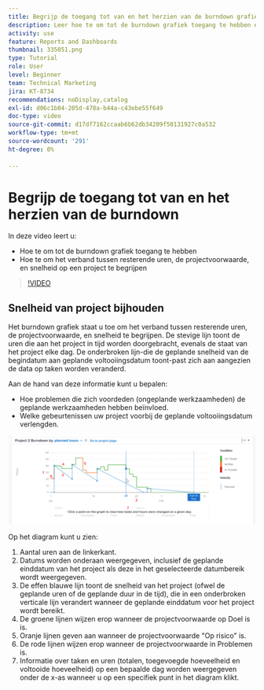 ```yaml
---
title: Begrijp de toegang tot van en het herzien van de burndown grafiek
description: Leer hoe te om tot de burndown grafiek toegang te hebben en het verband tussen resterende uren, projectvoorwaarde, en projectsnelheid in [!UICONTROL Enhanced analytics] te begrijpen.
activity: use
feature: Reports and Dashboards
thumbnail: 335051.png
type: Tutorial
role: User
level: Beginner
team: Technical Marketing
jira: KT-8734
recommendations: noDisplay,catalog
exl-id: d06c1b04-205d-478a-b44a-c43ebe55f649
doc-type: video
source-git-commit: d17df7162ccaab6b62db34209f50131927c0a532
workflow-type: tm+mt
source-wordcount: '291'
ht-degree: 0%

---
```


# Begrijp de toegang tot van en het herzien van de burndown

In deze video leert u:

* Hoe te om tot de burndown grafiek toegang te hebben
* Hoe te om het verband tussen resterende uren, de projectvoorwaarde, en snelheid op een project te begrijpen

>[!VIDEO](https://video.tv.adobe.com/v/335051/?quality=12&learn=on&enablevpops)

## Snelheid van project bijhouden

Het burndown grafiek staat u toe om het verband tussen resterende uren, de projectvoorwaarde, en snelheid te begrijpen. De stevige lijn toont de uren die aan het project in tijd worden doorgebracht, evenals de staat van het project elke dag. De onderbroken lijn-die de geplande snelheid van de begindatum aan geplande voltooiingsdatum toont-past zich aan aangezien de data op taken worden veranderd.

Aan de hand van deze informatie kunt u bepalen:

* Hoe problemen die zich voordeden (ongeplande werkzaamheden) de geplande werkzaamheden hebben beïnvloed.
* Welke gebeurtenissen uw project voorbij de geplande voltooiingsdatum verlengden.

![ een beeld dat een burndown grafiek met aantallen op gebieden toont die in hieronder kogels worden beschreven ](assets/section-2-9.png)

Op het diagram kunt u zien:

1. Aantal uren aan de linkerkant.
1. Datums worden onderaan weergegeven, inclusief de geplande einddatum van het project als deze in het geselecteerde datumbereik wordt weergegeven.
1. De effen blauwe lijn toont de snelheid van het project (ofwel de geplande uren of de geplande duur in de tijd), die in een onderbroken verticale lijn verandert wanneer de geplande einddatum voor het project wordt bereikt.
1. De groene lijnen wijzen erop wanneer de projectvoorwaarde op Doel is is.
1. Oranje lijnen geven aan wanneer de projectvoorwaarde &quot;Op risico&quot; is.
1. De rode lijnen wijzen erop wanneer de projectvoorwaarde in Problemen is.
1. Informatie over taken en uren (totalen, toegevoegde hoeveelheid en voltooide hoeveelheid) op een bepaalde dag worden weergegeven onder de x-as wanneer u op een specifiek punt in het diagram klikt.
